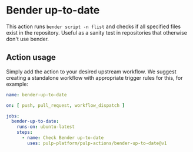 # Bender up-to-date

This action runs `bender script -n flist` and checks if all specified files exist in the repository. Useful as a sanity test in repositories that otherwise don't use bender.

## Action usage

Simply add the action to your desired upstream workflow. We suggest creating a standalone workflow with appropriate trigger rules for this, for example:

```yaml
name: bender-up-to-date

on: [ push, pull_request, workflow_dispatch ]

jobs:
  bender-up-to-date:
    runs-on: ubuntu-latest
    steps:
      - name: Check Bender up-to-date
        uses: pulp-platform/pulp-actions/bender-up-to-date@v1
```
